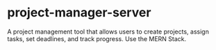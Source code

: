 # project-manager-server
 A project management tool that allows users to create projects, assign tasks, set deadlines, and track progress. Use the MERN Stack.
